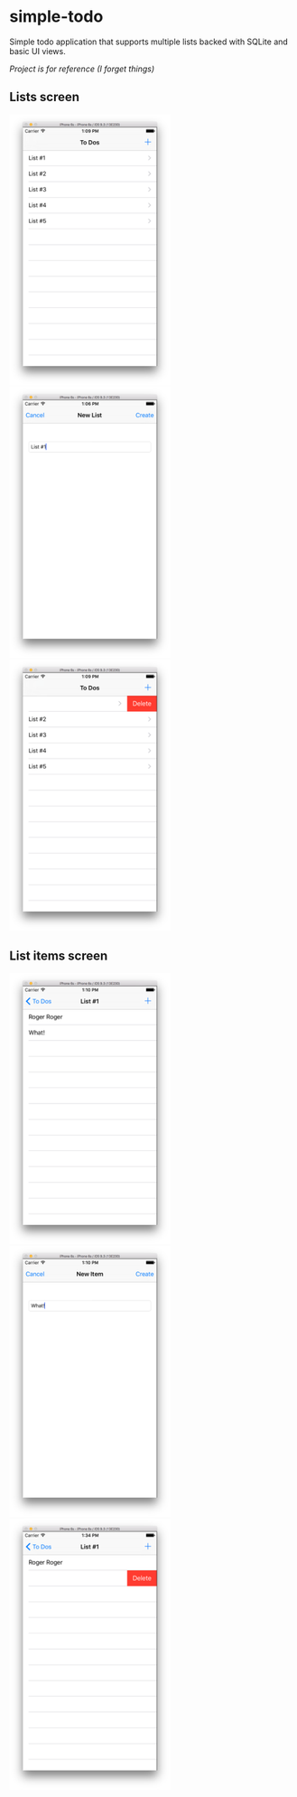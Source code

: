 # simple-todo

Simple todo application that supports multiple lists backed with SQLite and basic UI views.

*Project is for reference (I forget things)*

## Lists screen
<img src="https://github.com/jrodriguez-ifuelinteractive/simple-todo/raw/master/Readme/lists.png" height="480" />
<img src="https://github.com/jrodriguez-ifuelinteractive/simple-todo/raw/master/Readme/add_list.png" height="480" />
<img src="https://github.com/jrodriguez-ifuelinteractive/simple-todo/raw/master/Readme/delete_list.png" height="480" />


## List items screen
<img src="https://github.com/jrodriguez-ifuelinteractive/simple-todo/raw/master/Readme/list_items.png" height="480" />
<img src="https://github.com/jrodriguez-ifuelinteractive/simple-todo/raw/master/Readme/add_list_item.png" height="480" />
<img src="https://github.com/jrodriguez-ifuelinteractive/simple-todo/raw/master/Readme/delete_list_item.png" height="480" />
